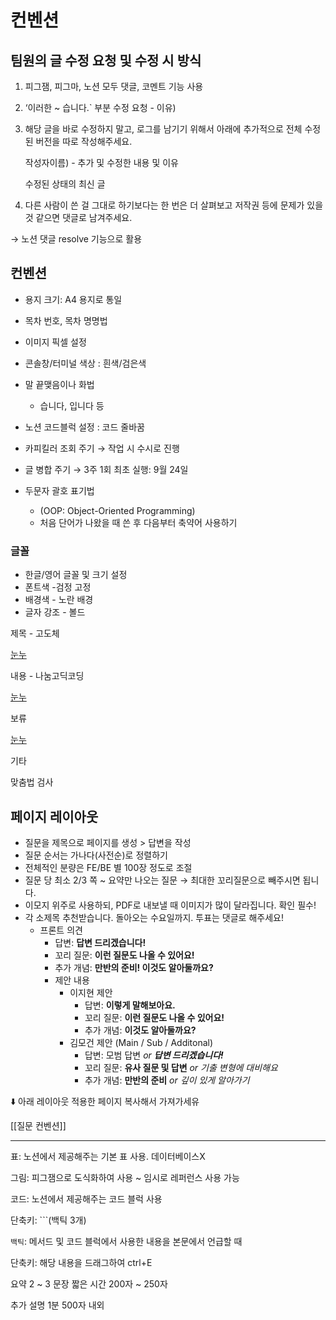 # 컨벤션

## 팀원의 글 수정 요청 및 수정 시 방식

1. 피그잼, 피그마, 노션 모두 댓글, 코멘트 기능 사용
2. ‘이러한 ~ 습니다.` 부분 수정 요청 - 이유)
3. 해당 글을 바로 수정하지 말고, 로그를 남기기 위해서 아래에 추가적으로 전체 수정된 버전을 따로 작성해주세요.
    
    작성자이름) - 추가 및 수정한 내용 및 이유
    
    수정된 상태의 최신 글
    
4. 다른 사람이 쓴 걸 그대로 하기보다는 한 번은 더 살펴보고 저작권 등에 문제가 있을 것 같으면 댓글로 남겨주세요.

→ 노션 댓글 resolve 기능으로 활용

## 컨벤션

- 용지 크기: A4 용지로 통일
- 목차 번호, 목차 명명법
- 이미지 픽셀 설정
- 콘솔창/터미널 색상 : 흰색/검은색

- 말 끝맺음이나 화법
    - 습니다, 입니다 등
- 노션 코드블럭 설정 : 코드 줄바꿈
- 카피킬러 조회 주기 → 작업 시 수시로 진행
- 글 병합 주기 → 3주 1회 최초 실행: 9월 24일
- 두문자 괄호 표기법
    - (OOP: Object-Oriented Programming)
    - 처음 단어가 나왔을 때 쓴 후 다음부터 축약어 사용하기

### 글꼴

- 한글/영어 글꼴 및 크기 설정
- 폰트색 -검정 고정
- 배경색 - 노란 배경
- 글자 강조 - 볼드

제목 - 고도체

[눈누](https://noonnu.cc/font_page/1)

내용 - 나눔고딕코딩

[눈누](https://noonnu.cc/font_page/40)

보류

[눈누](https://noonnu.cc/font_page/63)

기타

맞춤법 검사

## 페이지 레이아웃

- 질문을 제목으로 페이지를 생성 > 답변을 작성
- 질문 순서는 가나다(사전순)로 정렬하기
- 전체적인 분량은 FE/BE 별 100장 정도로 조절
- 질문 당 최소 2/3 쪽 ~ 요약만 나오는 질문 → 최대한 꼬리질문으로 빼주시면 됩니다.
- 이모지 위주로 사용하되, PDF로 내보낼 때 이미지가 많이 달라집니다. 확인 필수!
- 각 소제목 추천받습니다. 돌아오는 수요일까지. 투표는 댓글로 해주세요!
    - 프론트 의견
        - 답변: **답변 드리겠습니다!**
        - 꼬리 질문: **이런 질문도 나올 수 있어요!**
        - 추가 개념: **만반의 준비! 이것도 알아둘까요?**
        - 제안 내용
            - 이지현 제안
                - 답변: **이렇게 말해보아요.**
                - 꼬리 질문: **이런 질문도 나올 수 있어요!**
                - 추가 개념: **이것도 알아둘까요?**
            - 김모건 제안 (Main / Sub / Additonal)
                - 답변: 모범 답변 *or **답변 드리겠습니다!***
                - 꼬리 질문: **유사 질문 및 답변** *or 기출 변형에 대비해요*
                - 추가 개념: **만반의 준비** *or 깊이 있게 알아가기*

⬇️ 아래 레이아웃 적용한 페이지 복사해서 가져가세유

[[질문 컨벤션]]

---

표: 노션에서 제공해주는 기본 표 사용. 데이터베이스X

그림: 피그잼으로 도식화하여 사용 ~ 임시로 레퍼런스 사용 가능

코드: 노션에서 제공해주는 코드 블럭 사용 

단축키: ```(백틱 3개)

`백틱`: 메서드 및 코드 블럭에서 사용한 내용을 본문에서 언급할 때 

단축키: 해당 내용을 드래그하여 ctrl+E

요약 2 ~ 3 문장 짧은 시간 200자 ~ 250자

추가 설명 1분 500자 내외